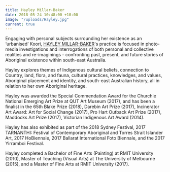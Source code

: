 ```yaml
---
title: Hayley Millar-Baker
date: 2018-05-24 10:48:00 +10:00
image: "/uploads/Hayley.jpg"
current: true
---
```


Engaging with personal subjects surrounding her existence as an ‘urbanised’ Koori, [HAYLEY MILLAR-BAKER](http://www.hayleymillar.net/)'s practice is focused in photo-media investigations and interrogations of both personal and collective realities and re-imaginings - confronting past, present, and future stories of Aboriginal existence within south-east Australia.

Hayley explores themes of Indigenous cultural beliefs, connection to Country, land, flora, and fauna, cultural practices, knowledges, and values, Aboriginal placement and identity, and south-east Australian history, all in relation to her own Aboriginal heritage.

Hayley was awarded the Special Commendation Award for the Churchie National Emerging Art Prize at QUT Art Museum (2017), and has been a finalist in the 65th Blake Prize (2018), Darebin Art Prize (2017), Incinerator Art Award: Art for Social Change (2017), Pro Hart Outback Art Prize (2017), Maddocks Art Prize (2017), Victorian Indigenous Art Award (2014). 

Hayley has also exhibited as part of the 2018 Sydney Festival, 2017 TARNANTHI: Festival of Contemporary Aboriginal and Torres Strait Islander Art, 2017 HoBiennale, 2017 Ballarat International Foto Biennale, and the 2017 Yirramboi Festival.

Hayley completed a Bachelor of Fine Arts (Painting) at RMIT University (2010), Master of Teaching (Visual Arts) at The University of Melbourne (2015), and a Master of Fine Arts at RMIT University (2017).

